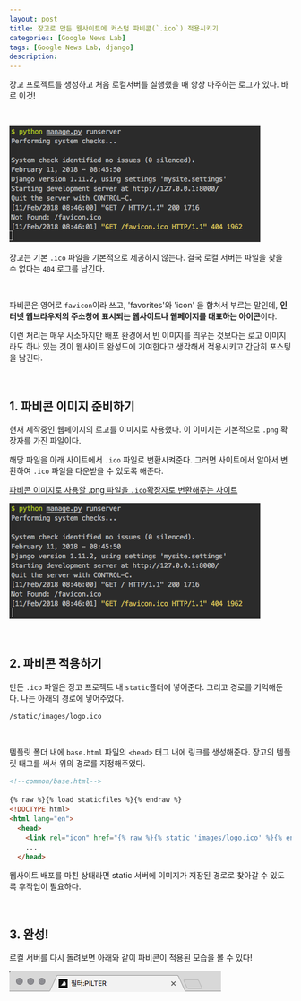 ```yaml
---
layout: post
title: 장고로 만든 웹사이트에 커스텀 파비콘(`.ico`) 적용시키기
categories: [Google News Lab]
tags: [Google News Lab, django]
description: 
---
```


장고 프로젝트를 생성하고 처음 로컬서버를 실행했을 때 항상 마주하는 로그가 있다. 바로 이것!

<br>

![파비콘이 적용안됨](./images/2018-02-11/noico.png)

장고는 기본 `.ico` 파일을 기본적으로 제공하지 않는다. 결국 로컬 서버는 파일을 찾을 수 없다는 `404` 로그를 남긴다. 

<br>

파비콘은 영어로 `favicon`이라 쓰고, 'favorites'와 'icon' 을 합쳐서 부르는 말인데, **인터넷 웹브라우저의 주소창에 표시되는 웹사이트나 웹페이지를 대표하는 아이콘**이다. 

이런 처리는 매우 사소하지만 배포 환경에서 빈 이미지를 띄우는 것보다는 로고 이미지라도 하나 있는 것이 웹사이트 완성도에 기여한다고 생각해서 적용시키고 간단히 포스팅을 남긴다. 

<br>

## 1. 파비콘 이미지 준비하기

현재 제작중인 웹페이지의 로고를 이미지로 사용했다. 이 이미지는 기본적으로 `.png` 확장자를 가진 파일이다. 

해당 파일을 아래 사이트에서 `.ico` 파일로 변환시켜준다. 그러면 사이트에서 알아서 변환하여 `.ico` 파일을 다운받을 수 있도록 해준다.

<a href="http://convertico.com/" target="_blank">파비콘 이미지로 사용할 .png 파일을 `.ico`확장자로 변환해주는 사이트</a>

![파비콘 제작 사이트](https://github.com/juliahwang/juliahwang.github.io/blob/master/_posts/images/2018-02-11/noico.png?raw=true)


<br>

## 2. 파비콘 적용하기

만든 `.ico` 파일은 장고 프로젝트 내 `static`폴더에 넣어준다. 그리고 경로를 기억해둔다. 나는 아래의 경로에 넣어주었다. 

```txt
/static/images/logo.ico
```


<br />


템플릿 폴더 내에 `base.html` 파일의 `<head>` 태그 내에 링크를 생성해준다. 장고의 템플릿 태그를 써서 위의 경로를 지정해주었다. 

```html
<!--common/base.html-->

{% raw %}{% load staticfiles %}{% endraw %}
<!DOCTYPE html>
<html lang="en">
  <head>
	<link rel="icon" href="{% raw %}{% static 'images/logo.ico' %}{% endraw %}">
	...
  </head>
```

웹사이트 배포를 마친 상태라면 static 서버에 이미지가 저장된 경로로 찾아갈 수 있도록 후작업이 필요하다. 

<br /> 

## 3. 완성!

로컬 서버를 다시 돌려보면 아래와 같이 파비콘이 적용된 모습을 볼 수 있다!

![파비콘 적용](https://github.com/juliahwang/juliahwang.github.io/blob/master/_posts/images/2018-02-11/ico.png?raw=true)

<br />
